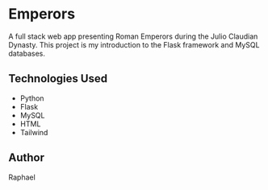 # Emperors

A full stack web app presenting Roman Emperors during the Julio Claudian Dynasty. This project is my introduction to the Flask framework and MySQL databases.

## Technologies Used
- Python
- Flask
- MySQL
- HTML
- Tailwind

## Author

Raphael
